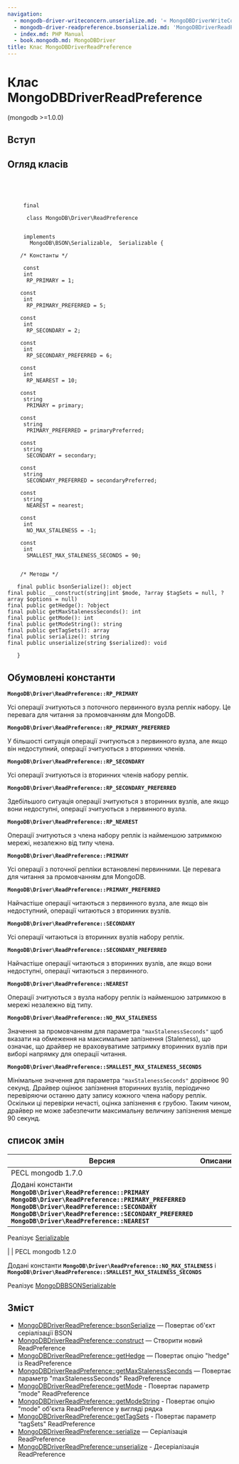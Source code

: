 ```yaml
---
navigation:
  - mongodb-driver-writeconcern.unserialize.md: '« MongoDBDriverWriteConcern::unserialize'
  - mongodb-driver-readpreference.bsonserialize.md: 'MongoDBDriverReadPreference::bsonSerialize »'
  - index.md: PHP Manual
  - book.mongodb.md: MongoDBDriver
title: Клас MongoDBDriverReadPreference
---
```

# Клас MongoDBDriverReadPreference

(mongodb >=1.0.0)

## Вступ

## Огляд класів

```classsynopsis


    
    
     final
     
      class MongoDB\Driver\ReadPreference
     

     implements 
       MongoDB\BSON\Serializable,  Serializable {
    
    /* Константы */
    
     const
     int
      RP_PRIMARY = 1;

    const
     int
      RP_PRIMARY_PREFERRED = 5;

    const
     int
      RP_SECONDARY = 2;

    const
     int
      RP_SECONDARY_PREFERRED = 6;

    const
     int
      RP_NEAREST = 10;

    const
     string
      PRIMARY = primary;

    const
     string
      PRIMARY_PREFERRED = primaryPreferred;

    const
     string
      SECONDARY = secondary;

    const
     string
      SECONDARY_PREFERRED = secondaryPreferred;

    const
     string
      NEAREST = nearest;

    const
     int
      NO_MAX_STALENESS = -1;

    const
     int
      SMALLEST_MAX_STALENESS_SECONDS = 90;


    /* Методы */
    
   final public bsonSerialize(): object
final public __construct(string|int $mode, ?array $tagSets = null, ?array $options = null)
final public getHedge(): ?object
final public getMaxStalenessSeconds(): int
final public getMode(): int
final public getModeString(): string
final public getTagSets(): array
final public serialize(): string
final public unserialize(string $serialized): void

   }
```

## Обумовлені константи

**`MongoDB\Driver\ReadPreference::RP_PRIMARY`**

Усі операції зчитуються з поточного первинного вузла реплік набору. Це перевага для читання за промовчанням для MongoDB.

**`MongoDB\Driver\ReadPreference::RP_PRIMARY_PREFERRED`**

У більшості ситуація операції зчитуються з первинного вузла, але якщо він недоступний, операції зчитуються з вторинних членів.

**`MongoDB\Driver\ReadPreference::RP_SECONDARY`**

Усі операції зчитуються із вторинних членів набору реплік.

**`MongoDB\Driver\ReadPreference::RP_SECONDARY_PREFERRED`**

Здебільшого ситуація операції зчитуються з вторинних вузлів, але якщо вони недоступні, операції зчитуються з первинного вузла.

**`MongoDB\Driver\ReadPreference::RP_NEAREST`**

Операції зчитуються з члена набору реплік із найменшою затримкою мережі, незалежно від типу члена.

**`MongoDB\Driver\ReadPreference::PRIMARY`**

Усі операції з поточної репліки встановлені первинними. Це перевага для читання за промовчанням для MongoDB.

**`MongoDB\Driver\ReadPreference::PRIMARY_PREFERRED`**

Найчастіше операції читаються з первинного вузла, але якщо він недоступний, операції читаються з вторинних вузлів.

**`MongoDB\Driver\ReadPreference::SECONDARY`**

Усі операції читаються із вторинних вузлів набору реплік.

**`MongoDB\Driver\ReadPreference::SECONDARY_PREFERRED`**

Найчастіше операції читаються з вторинних вузлів, але якщо вони недоступні, операції читаються з первинного.

**`MongoDB\Driver\ReadPreference::NEAREST`**

Операції зчитуються з вузла набору реплік із найменшою затримкою в мережі незалежно від типу.

**`MongoDB\Driver\ReadPreference::NO_MAX_STALENESS`**

Значення за промовчанням для параметра `"maxStalenessSeconds"` щоб вказати на обмеження на максимальне запізнення (Staleness), що означає, що драйвер не враховуватиме затримку вторинних вузлів при виборі напрямку для операції читання.

**`MongoDB\Driver\ReadPreference::SMALLEST_MAX_STALENESS_SECONDS`**

Мінімальне значення для параметра `"maxStalenessSeconds"` дорівнює 90 секунд. Драйвер оцінює запізнення вторинних вузлів, періодично перевіряючи останню дату запису кожного члена набору реплік. Оскільки ці перевірки нечасті, оцінка запізнення є грубою. Таким чином, драйвер не може забезпечити максимальну величину запізнення менше 90 секунд.

## список змін

| Версия | Описание |
| --- | --- |
| PECL mongodb 1.7.0 |  |
| Додані константи **`MongoDB\Driver\ReadPreference::PRIMARY`** **`MongoDB\Driver\ReadPreference::PRIMARY_PREFERRED`** **`MongoDB\Driver\ReadPreference::SECONDARY`** **`MongoDB\Driver\ReadPreference::SECONDARY_PREFERRED`** **`MongoDB\Driver\ReadPreference::NEAREST`** |  |

Реалізує [Serializable](class.serializable.md)

| | PECL mongodb 1.2.0

Додані константи **`MongoDB\Driver\ReadPreference::NO_MAX_STALENESS`** і **`MongoDB\Driver\ReadPreference::SMALLEST_MAX_STALENESS_SECONDS`**

Реалізує [MongoDBBSONSerializable](class.mongodb-bson-serializable.md)

## Зміст

-   [MongoDBDriverReadPreference::bsonSerialize](mongodb-driver-readpreference.bsonserialize.md) — Повертає об'єкт серіалізації BSON
-   [MongoDBDriverReadPreference::construct](mongodb-driver-readpreference.construct.md) — Створити новий ReadPreference
-   [MongoDBDriverReadPreference::getHedge](mongodb-driver-readpreference.gethedge.md) — Повертає опцію "hedge" із ReadPreference
-   [MongoDBDriverReadPreference::getMaxStalenessSeconds](mongodb-driver-readpreference.getmaxstalenessseconds.md) — Повертає параметр "maxStalenessSeconds" ReadPreference
-   [MongoDBDriverReadPreference::getMode](mongodb-driver-readpreference.getmode.md) - Повертає параметр "mode" ReadPreference
-   [MongoDBDriverReadPreference::getModeString](mongodb-driver-readpreference.getmodestring.md) - Повертає опцію "mode" об'єкта ReadPreference у вигляді рядка
-   [MongoDBDriverReadPreference::getTagSets](mongodb-driver-readpreference.gettagsets.md) - Повертає параметр "tagSets" ReadPreference
-   [MongoDBDriverReadPreference::serialize](mongodb-driver-readpreference.serialize.md) — Серіалізація ReadPreference
-   [MongoDBDriverReadPreference::unserialize](mongodb-driver-readpreference.unserialize.md) - Десеріалізація ReadPreference
